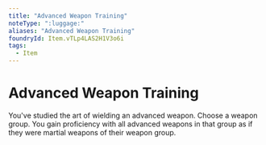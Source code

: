 ```yaml
---
title: "Advanced Weapon Training"
noteType: ":luggage:"
aliases: "Advanced Weapon Training"
foundryId: Item.vTLp4LAS2H1V3o6i
tags:
  - Item
---
```


# Advanced Weapon Training

You've studied the art of wielding an advanced weapon. Choose a weapon group. You gain proficiency with all advanced weapons in that group as if they were martial weapons of their weapon group.
